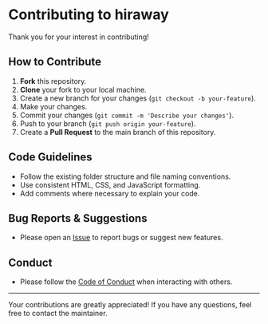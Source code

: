 # Contributing to hiraway

Thank you for your interest in contributing!

## How to Contribute

1. **Fork** this repository.
2. **Clone** your fork to your local machine.
3. Create a new branch for your changes (`git checkout -b your-feature`).
4. Make your changes.
5. Commit your changes (`git commit -m 'Describe your changes'`).
6. Push to your branch (`git push origin your-feature`).
7. Create a **Pull Request** to the main branch of this repository.

## Code Guidelines

- Follow the existing folder structure and file naming conventions.
- Use consistent HTML, CSS, and JavaScript formatting.
- Add comments where necessary to explain your code.

## Bug Reports & Suggestions

- Please open an [Issue](https://github.com/arisdolanan/hiraway/issues) to report bugs or suggest new features.

## Conduct

- Please follow the [Code of Conduct](./CODE_OF_CONDUCT.md) when interacting with others.

---

Your contributions are greatly appreciated! If you have any questions, feel free to contact the maintainer.
